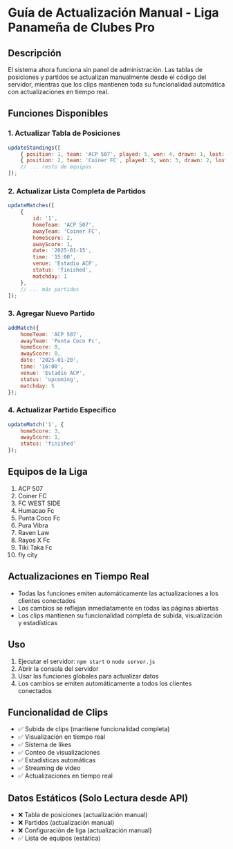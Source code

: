 # Guía de Actualización Manual - Liga Panameña de Clubes Pro

## Descripción
El sistema ahora funciona sin panel de administración. Las tablas de posiciones y partidos se actualizan manualmente desde el código del servidor, mientras que los clips mantienen toda su funcionalidad automática con actualizaciones en tiempo real.

## Funciones Disponibles

### 1. Actualizar Tabla de Posiciones
```javascript
updateStandings([
    { position: 1, team: 'ACP 507', played: 5, won: 4, drawn: 1, lost: 0, goalsFor: 12, goalsAgainst: 3, goalDifference: 9, points: 13 },
    { position: 2, team: 'Coiner FC', played: 5, won: 3, drawn: 2, lost: 0, goalsFor: 10, goalsAgainst: 4, goalDifference: 6, points: 11 },
    // ... resto de equipos
]);
```

### 2. Actualizar Lista Completa de Partidos
```javascript
updateMatches([
    {
        id: '1',
        homeTeam: 'ACP 507',
        awayTeam: 'Coiner FC',
        homeScore: 2,
        awayScore: 1,
        date: '2025-01-15',
        time: '15:00',
        venue: 'Estadio ACP',
        status: 'finished',
        matchday: 1
    },
    // ... más partidos
]);
```

### 3. Agregar Nuevo Partido
```javascript
addMatch({
    homeTeam: 'ACP 507',
    awayTeam: 'Punta Coco Fc',
    homeScore: 0,
    awayScore: 0,
    date: '2025-01-20',
    time: '16:00',
    venue: 'Estadio ACP',
    status: 'upcoming',
    matchday: 5
});
```

### 4. Actualizar Partido Específico
```javascript
updateMatch('1', {
    homeScore: 3,
    awayScore: 1,
    status: 'finished'
});
```

## Equipos de la Liga
1. ACP 507
2. Coiner FC
3. FC WEST SIDE
4. Humacao Fc
5. Punta Coco Fc
6. Pura Vibra
7. Raven Law
8. Rayos X Fc
9. Tiki Taka Fc
10. fly city

## Actualizaciones en Tiempo Real
- Todas las funciones emiten automáticamente las actualizaciones a los clientes conectados
- Los cambios se reflejan inmediatamente en todas las páginas abiertas
- Los clips mantienen su funcionalidad completa de subida, visualización y estadísticas

## Uso
1. Ejecutar el servidor: `npm start` o `node server.js`
2. Abrir la consola del servidor
3. Usar las funciones globales para actualizar datos
4. Los cambios se emiten automáticamente a todos los clientes conectados

## Funcionalidad de Clips
- ✅ Subida de clips (mantiene funcionalidad completa)
- ✅ Visualización en tiempo real
- ✅ Sistema de likes
- ✅ Conteo de visualizaciones
- ✅ Estadísticas automáticas
- ✅ Streaming de video
- ✅ Actualizaciones en tiempo real

## Datos Estáticos (Solo Lectura desde API)
- ❌ Tabla de posiciones (actualización manual)
- ❌ Partidos (actualización manual)
- ❌ Configuración de liga (actualización manual)
- ✅ Lista de equipos (estática)
